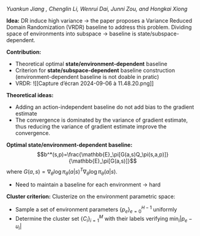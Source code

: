 *Yuankun Jiang , Chenglin Li, Wenrui Dai, Junni Zou, and Hongkai Xiong*

**Idea:**  DR induce high variance -> the paper proposes a Variance Reduced Domain Randomization (VRDR) baseline to address this problem. 
Dividing space of environments into subspace -> baseline is state/subspace-dependent.

**Contribution:**
* Theoretical optimal **state/environment-dependent** baseline
* Criterion for **state/subspace-dependent** baseline construction (environment-dependent baseline is not doable in pratic)
* VRDR:
![[Capture d’écran 2024-09-06 à 11.48.20.png]]

**Theoretical ideas:**
* Adding an action-independent baseline do not add bias to the gradient estimate
* The convergence is dominated by the variance of gradient estimate, thus reducing the variance of gradient estimate improve the convergence.

**Optimal state/environment-dependent baseline:**
$$b^*(s,p)=\frac{\mathbb{E}_\pi[G(a,s)Q_\pi(s,a,p)]}{\mathbb{E}_\pi[G(a,s)]}$$ where $G(a,s) = \nabla_\theta\log \pi_\theta(a|s)^T\nabla_\theta\log \pi_\theta(a|s)$.

* Need to maintain a baseline for each environment -> hard

**Cluster criterion:**
Clusterize on the environment parametric space:
* Sample a set of environment parameters $\{p_e\}_{e=0}^{H-1}$ uniformly
* Determine the cluster set $\{C_i\}_{i=1}^M$ with their labels verifying $\min_{i}|p_e-u_i|$ 